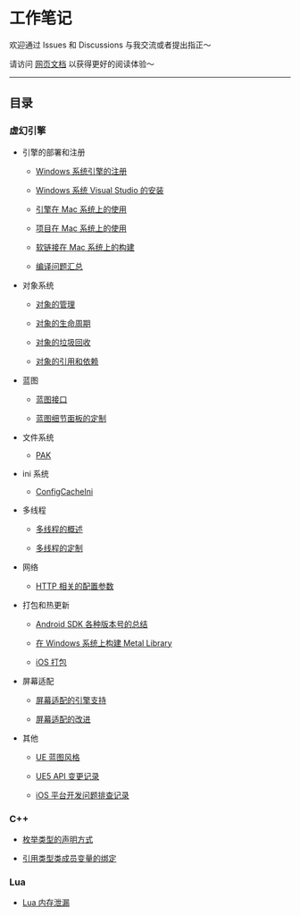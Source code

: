 # 工作笔记

欢迎通过 Issues 和 Discussions 与我交流或者提出指正～

请访问 [网页文档](https://gotgimhong.github.io/WorkNotes/) 以获得更好的阅读体验～

---

## 目录

<!-- 请保持与 _sidebar.md 中的内容一致 -->

### 虚幻引擎

+ 引擎的部署和注册

    + [Windows 系统引擎的注册](unreal_engine/windows_engine_registry.md)

    + [Windows 系统 Visual Studio 的安装](unreal_engine/windows_visual_studio.md)

    + [引擎在 Mac 系统上的使用](unreal_engine/mac_engine.md)

    + [项目在 Mac 系统上的使用](unreal_engine/mac_project.md)

    + [软链接在 Mac 系统上的构建](unreal_engine/mac_symlink.md)

    + [编译问题汇总](unreal_engine/compilation_questions.md)

+ 对象系统

    + [对象的管理](unreal_engine/object_management.md)

    + [对象的生命周期](unreal_engine/object_lifecycle.md)

    + [对象的垃圾回收](unreal_engine/object_garbage_collection.md)

    + [对象的引用和依赖](unreal_engine/object_reference.md)

+ 蓝图

    + [蓝图接口](unreal_engine/blueprint_interface.md)

    + [蓝图细节面板的定制](unreal_engine/detail_customization.md)

+ 文件系统

    + [PAK](unreal_engine/pak.md)

+ ini 系统

    + [ConfigCacheIni](unreal_engine/config_cache_ini.md)

+ 多线程

    + [多线程的概述](unreal_engine/thread_summary.md)

    + [多线程的定制](unreal_engine/thread_runnable.md)

+ 网络

    + [HTTP 相关的配置参数](unreal_engine/http_config.md)

+ 打包和热更新

    + [Android SDK 各种版本号的总结](unreal_engine/android_sdk_versions.md)

    + [在 Windows 系统上构建 Metal Library](unreal_engine/windows_metal_library.md)

    + [iOS 打包](unreal_engine/ios_packaging.md)

+ 屏幕适配

    + [屏幕适配的引擎支持](unreal_engine/screen_compatibility_engine.md)

    + [屏幕适配的改进](unreal_engine/screen_compatibility_advance.md)

+ 其他

    + [UE 蓝图风格](unreal_engine/blueprint_style.md)

    + [UE5 API 变更记录](unreal_engine/ue5_api_changes.md)

    + [iOS 平台开发问题排查记录](unreal_engine/ios_development.md)

### C\+\+

+ [枚举类型的声明方式](c++/enum_declaration.md)

+ [引用类型类成员变量的绑定](c++/reference_member_binding.md)

### Lua

+ [Lua 内存泄漏](lua/memory_leak.md)
